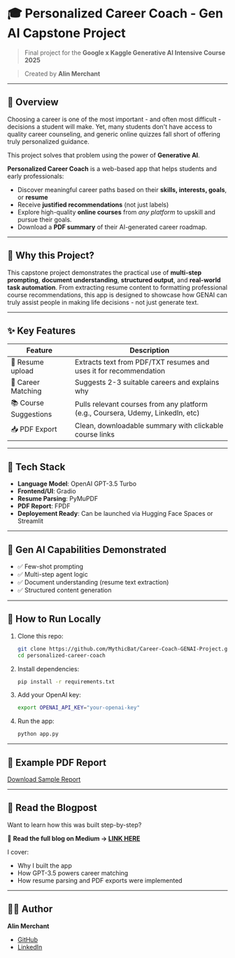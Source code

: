 # 🎓 Personalized Career Coach - Gen AI Capstone Project
> Final project for the **Google x Kaggle Generative AI Intensive Course 2025**

> Created by **Alin Merchant**

---

## 📌 Overview
Choosing a career is one of the most important - and often most difficult - decisions a student will make. Yet, many students don't have
access to quality career counseling, and generic online quizzes fall short of offering truly personalized guidance.

This project solves that problem using the power of **Generative AI**.

**Personalized Career Coach** is a web-based app that helps students and early professionals:
- Discover meaningful career paths based on their **skills, interests, goals**, or **resume**
- Receive **justified recommendations** (not just labels)
- Explore high-quality **online courses** from *any platform* to upskill and pursue their goals.
- Download a **PDF summary** of their AI-generated career roadmap.

---

## 🧠 Why this Project?
This capstone project demonstrates the practical use of **multi-step prompting**, **document understanding**, **structured output**,
and **real-world task automation**.
From extracting resume content to formatting professional course recommendations, this app is designed to showcase how GENAI can
truly assist people in making life decisions - not just generate text.

---

## ✨ Key Features
| Feature                          | Description |
| --------------------------------|--------------|
| 📝 Resume upload                | Extracts text from PDF/TXT resumes and uses it for recommendation |
| 🎯 Career Matching              | Suggests 2-3 suitable careers and explains why |
| 📚 Course Suggestions           | Pulls relevant courses from any platform (e.g., Coursera, Udemy, LinkedIn, etc) |
| 📥 PDF Export                   | Clean, downloadable summary with clickable course links |

---

## 🧩 Tech Stack
- **Language Model**: OpenAI GPT-3.5 Turbo
- **Frontend/UI**: Gradio
- **Resume Parsing**: PyMuPDF
- **PDF Report**: FPDF
- **Deployement Ready**: Can be launched via Hugging Face Spaces or Streamlit

---

## 🧠 Gen AI Capabilities Demonstrated
- ✅ Few-shot prompting
- ✅ Multi-step agent logic
- ✅ Document understanding (resume text extraction)
- ✅ Structured content generation

---

## 🚀 How to Run Locally
1. Clone this repo:
   ```bash
   git clone https://github.com/MythicBat/Career-Coach-GENAI-Project.git
   cd personalized-career-coach

2. Install dependencies:
   ```bash
   pip install -r requirements.txt

3. Add your OpenAI key:
   ```bash
   export OPENAI_API_KEY="your-openai-key"

4. Run the app:
   ```bash
   python app.py

---

## 📄 Example PDF Report
[Download Sample Report](examples/alin_careers_report.pdf)

---

## 📰 Read the Blogpost
Want to learn how this was built step-by-step?

📖 **Read the full blog on Medium -> [LINK HERE](https://medium.com/@alinmerchant5/%EF%B8%8F-from-resume-to-roadmap-building-an-ai-career-coach-076d1a1605b0)**

I cover:
- Why I built the app
- How GPT-3.5 powers career matching
- How resume parsing and PDF exports were implemented

---

## 🙋‍♂️ Author
**Alin Merchant**
- [GitHub](https://github.com/MythicBat)
- [LinkedIn](https://www.linkedin.com/in/alin-merchant-9b2002225)
